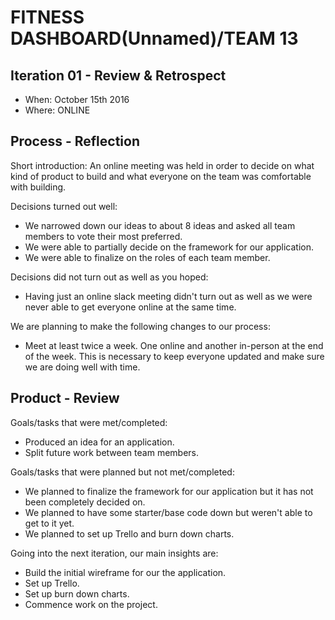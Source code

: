 # FITNESS DASHBOARD(Unnamed)/TEAM 13

## Iteration 01 - Review & Retrospect

 * When: October 15th 2016
 * Where: ONLINE

## Process - Reflection

Short introduction:
An online meeting was held in order to decide on what kind of product to build and what everyone on the team was comfortable with building.

Decisions turned out well:

 * We narrowed down our ideas to about 8 ideas and asked all team members to vote their most preferred.
 * We were able to partially decide on the framework for our application.
 * We were able to finalize on the roles of each team member.

Decisions did not turn out as well as you hoped:

 * Having just an online slack meeting didn't turn out as well as we were never able to get everyone online at the same time.

We are planning to make the following changes to our process:

 * Meet at least twice a week. One online and another in-person at the end of the week. This is necessary to keep everyone updated and make sure we are doing well with time. 

## Product - Review

Goals/tasks that were met/completed:

 * Produced an idea for an application.
 * Split future work between team members.

Goals/tasks that were planned but not met/completed:

 * We planned to finalize the framework for our application but it has not been completely decided on.
 * We planned to have some starter/base code down but weren't able to get to it yet.
 * We planned to set up Trello and burn down charts.

Going into the next iteration, our main insights are:
 
 * Build the initial wireframe for our the application.
 * Set up Trello.
 * Set up burn down charts.
 * Commence work on the project.
